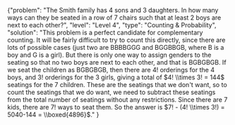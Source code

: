 {"problem": "The Smith family has 4 sons and 3 daughters. In how many ways can they be seated in a row of 7 chairs such that at least 2 boys are next to each other?",
"level": "Level 4",
"type": "Counting & Probability",
"solution": "This problem is a perfect candidate for complementary counting.  It will be fairly difficult to try to count this directly, since there are lots of possible cases (just two are BBBBGGG and BGGBBGB, where B is a boy and G is a girl).  But there is only one way to assign genders to the seating so that no two boys are next to each other, and that is BGBGBGB. If we seat the children as BGBGBGB, then there are $4!$ orderings for the 4 boys, and $3!$ orderings for the 3 girls, giving a total of $4! \\times 3! = 144$ seatings for the 7 children. These are the seatings that we don't want, so to count the seatings that we do want, we need to subtract these seatings from the total number of seatings without any restrictions.  Since there are 7 kids, there are $7!$ ways to seat them. So the answer is $7! - (4! \\times 3!) = 5040-144 = \\boxed{4896}$."
}
